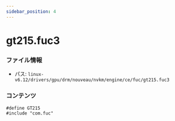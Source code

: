 ```yaml
---
sidebar_position: 4
---
```

# gt215.fuc3

### ファイル情報

- パス: `linux-v6.12/drivers/gpu/drm/nouveau/nvkm/engine/ce/fuc/gt215.fuc3`

### コンテンツ

```fuc3
#define GT215
#include "com.fuc"

```

